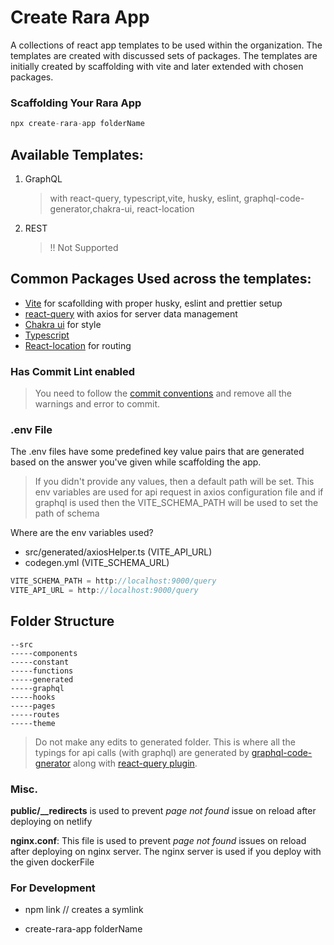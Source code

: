 # Create Rara App

A collections of react app templates to be used within the organization. The templates are created with discussed sets of packages. The templates are initially created by scaffolding with vite and later extended with chosen packages.

### Scaffolding Your Rara App

```javascript
npx create-rara-app folderName
```

## Available Templates:

1. GraphQL

   > with react-query, typescript,vite, husky, eslint, graphql-code-generator,chakra-ui, react-location

2. REST

   > !! Not Supported

## Common Packages Used across the templates:

- [Vite](https://vitejs.dev/) for scafollding with proper husky, eslint and prettier setup
- [react-query](https://react-query.tanstack.com/) with axios for server data management
- [Chakra ui](https://chakra-ui.com/) for style
- [Typescript](https://www.typescriptlang.org/)
- [React-location](https://react-location.tanstack.com/) for routing

### Has Commit Lint enabled

> You need to follow the [commit conventions](https://www.conventionalcommits.org/en/) and remove all the warnings and error to commit.

### .env File

The .env files have some predefined key value pairs that are generated based on the answer you've given while scaffolding the app.

> If you didn't provide any values, then a default path will be set. This env variables are used for api request in axios configuration file and if graphql is used then the VITE_SCHEMA_PATH will be used to set the path of schema

Where are the env variables used?

- src/generated/axiosHelper.ts (VITE_API_URL)
- codegen.yml (VITE_SCHEMA_URL)

```javascript
VITE_SCHEMA_PATH = http://localhost:9000/query
VITE_API_URL = http://localhost:9000/query
```

## Folder Structure

```
--src
-----components
-----constant
-----functions
-----generated
-----graphql
-----hooks
-----pages
-----routes
-----theme
```

> Do not make any edits to generated folder. This is where all the typings for api calls (with graphql) are generated by [graphql-code-gnerator](https://www.graphql-code-generator.com/) along with [react-query plugin](https://www.graphql-code-generator.com/plugins/typescript-react-query).

### Misc.

**public/\_\_redirects** is used to prevent _page not found_ issue on reload after deploying on netlify

**nginx.conf**: This file is used to prevent _page not found_ issues on reload after deploying on nginx server. The nginx server is used if you deploy with the given dockerFile

### For Development

- npm link // creates a symlink

- create-rara-app folderName
